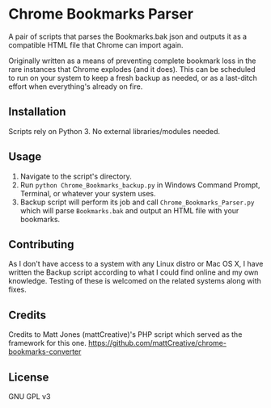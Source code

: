 # Chrome Bookmarks Parser

A pair of scripts that parses the Bookmarks.bak json and outputs it
as a compatible HTML file that Chrome can import again.

Originally written as a means of preventing complete bookmark loss in the rare instances that Chrome explodes (and it does). This can be scheduled to run on your system to keep a fresh backup as needed, or as a last-ditch effort when everything's already on fire.  

## Installation

Scripts rely on Python 3. No external libraries/modules needed.

## Usage

1. Navigate to the script's directory. 
2. Run `python Chrome_Bookmarks_backup.py` in Windows Command Prompt, Terminal, or whatever your system uses.
3. Backup script will perform its job and call `Chrome_Bookmarks_Parser.py` which will parse `Bookmarks.bak` and output an HTML file with your bookmarks.

## Contributing

As I don't have access to a system with any Linux distro or Mac OS X, I have written the Backup script according to what I could find online and my own knowledge. Testing of these is welcomed on the related systems along with fixes. 

## Credits

Credits to Matt Jones (mattCreative)'s PHP script which served 
as the framework for this one.
https://github.com/mattCreative/chrome-bookmarks-converter

## License

GNU GPL v3
